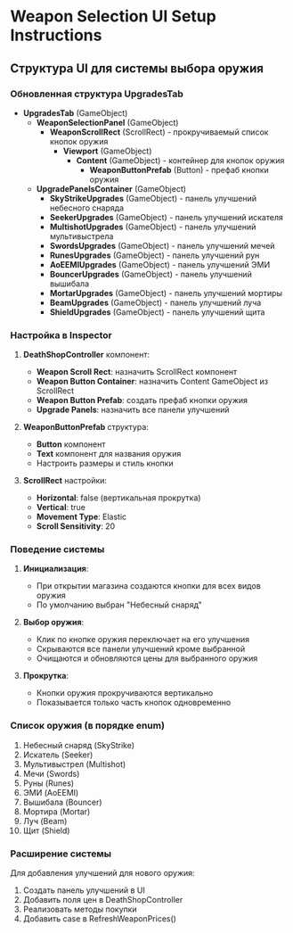 # Weapon Selection UI Setup Instructions

## Структура UI для системы выбора оружия

### Обновленная структура UpgradesTab
- **UpgradesTab** (GameObject)
  - **WeaponSelectionPanel** (GameObject)
    - **WeaponScrollRect** (ScrollRect) - прокручиваемый список кнопок оружия
      - **Viewport** (GameObject)
        - **Content** (GameObject) - контейнер для кнопок оружия
          - **WeaponButtonPrefab** (Button) - префаб кнопки оружия
  - **UpgradePanelsContainer** (GameObject)
    - **SkyStrikeUpgrades** (GameObject) - панель улучшений небесного снаряда
    - **SeekerUpgrades** (GameObject) - панель улучшений искателя
    - **MultishotUpgrades** (GameObject) - панель улучшений мультивыстрела
    - **SwordsUpgrades** (GameObject) - панель улучшений мечей
    - **RunesUpgrades** (GameObject) - панель улучшений рун
    - **AoEEMIUpgrades** (GameObject) - панель улучшений ЭМИ
    - **BouncerUpgrades** (GameObject) - панель улучшений вышибала
    - **MortarUpgrades** (GameObject) - панель улучшений мортиры
    - **BeamUpgrades** (GameObject) - панель улучшений луча
    - **ShieldUpgrades** (GameObject) - панель улучшений щита

### Настройка в Inspector

1. **DeathShopController** компонент:
   - **Weapon Scroll Rect**: назначить ScrollRect компонент
   - **Weapon Button Container**: назначить Content GameObject из ScrollRect
   - **Weapon Button Prefab**: создать префаб кнопки оружия
   - **Upgrade Panels**: назначить все панели улучшений

2. **WeaponButtonPrefab** структура:
   - **Button** компонент
   - **Text** компонент для названия оружия
   - Настроить размеры и стиль кнопки

3. **ScrollRect** настройки:
   - **Horizontal**: false (вертикальная прокрутка)
   - **Vertical**: true
   - **Movement Type**: Elastic
   - **Scroll Sensitivity**: 20

### Поведение системы

1. **Инициализация**:
   - При открытии магазина создаются кнопки для всех видов оружия
   - По умолчанию выбран "Небесный снаряд"

2. **Выбор оружия**:
   - Клик по кнопке оружия переключает на его улучшения
   - Скрываются все панели улучшений кроме выбранной
   - Очищаются и обновляются цены для выбранного оружия

3. **Прокрутка**:
   - Кнопки оружия прокручиваются вертикально
   - Показывается только часть кнопок одновременно

### Список оружия (в порядке enum)
1. Небесный снаряд (SkyStrike)
2. Искатель (Seeker)
3. Мультивыстрел (Multishot)
4. Мечи (Swords)
5. Руны (Runes)
6. ЭМИ (AoEEMI)
7. Вышибала (Bouncer)
8. Мортира (Mortar)
9. Луч (Beam)
10. Щит (Shield)

### Расширение системы

Для добавления улучшений для нового оружия:
1. Создать панель улучшений в UI
2. Добавить поля цен в DeathShopController
3. Реализовать методы покупки
4. Добавить case в RefreshWeaponPrices()
